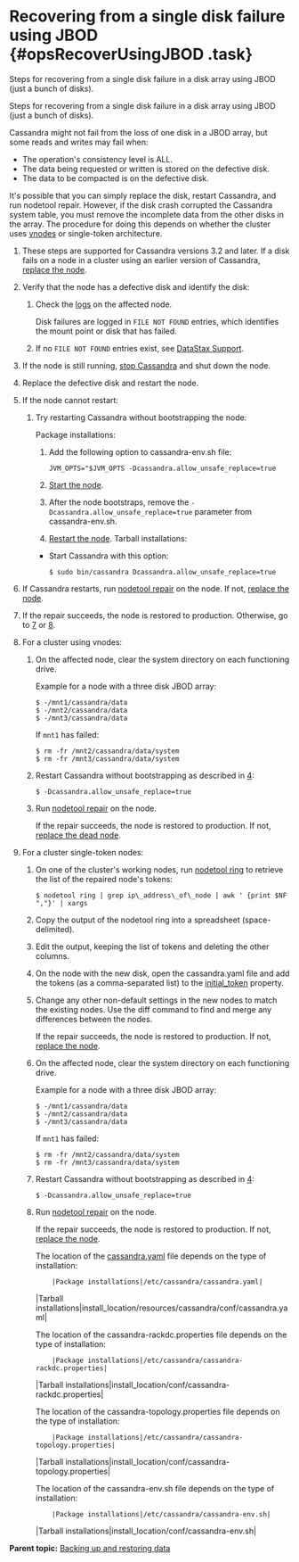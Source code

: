 # Recovering from a single disk failure using JBOD {#opsRecoverUsingJBOD .task}

Steps for recovering from a single disk failure in a disk array using JBOD \(just a bunch of disks\).

Steps for recovering from a single disk failure in a disk array using JBOD \(just a bunch of disks\).

Cassandra might not fail from the loss of one disk in a JBOD array, but some reads and writes may fail when:

-   The operation's consistency level is ALL.
-   The data being requested or written is stored on the defective disk.
-   The data to be compacted is on the defective disk.

It's possible that you can simply replace the disk, restart Cassandra, and run nodetool repair. However, if the disk crash corrupted the Cassandra system table, you must remove the incomplete data from the other disks in the array. The procedure for doing this depends on whether the cluster uses [vnodes](/en/glossary/doc/glossary/gloss_vnode.html) or single-token architecture.

1.  These steps are supported for Cassandra versions 3.2 and later. If a disk fails on a node in a cluster using an earlier version of Cassandra, [replace the node](opsReplaceNode.md).
2.  Verify that the node has a defective disk and identify the disk:

    1.  Check the [logs](../configuration/configLoggingLevels.md) on the affected node.

        Disk failures are logged in `FILE NOT FOUND` entries, which identifies the mount point or disk that has failed.

    2.  If no `FILE NOT FOUND` entries exist, see [DataStax Support](https://support.datastax.com/hc/en-us).

3.  If the node is still running, [stop Cassandra](../initialize/referenceStartStopTOC.md) and shut down the node.

4.  Replace the defective disk and restart the node.

5.  If the node cannot restart:

    1.  Try restarting Cassandra without bootstrapping the node:

        Package installations:

        1.  Add the following option to cassandra-env.sh file:

            ```
            JVM_OPTS="$JVM_OPTS -Dcassandra.allow_unsafe_replace=true
            ```

        2.  [Start the node](../initialize/referenceStartCservice.md).
        3.  After the node bootstraps, remove the `-Dcassandra.allow_unsafe_replace=true` parameter from cassandra-env.sh.
        4.  [Restart the node](../initialize/referenceStartCservice.md).
        Tarball installations:

        -   Start Cassandra with this option:

            ```screen
            $ sudo bin/cassandra Dcassandra.allow_unsafe_replace=true
            ```

6.  If Cassandra restarts, run [nodetool repair](../tools/toolsRepair.md) on the node. If not, [replace the node](opsReplaceNode.md).

7.  If the repair succeeds, the node is restored to production. Otherwise, go to [7](opsRecoverUsingJBOD.md#vnode-used) or [8](opsRecoverUsingJBOD.md#single-token-nodes-used).

8.  For a cluster using vnodes:

    1.  On the affected node, clear the system directory on each functioning drive.

        Example for a node with a three disk JBOD array:

        ```no-highlight
        $ -/mnt1/cassandra/data
        $ -/mnt2/cassandra/data
        $ -/mnt3/cassandra/data
        ```

        If `mnt1` has failed:

        ```no-highlight
        $ rm -fr /mnt2/cassandra/data/system
        $ rm -fr /mnt3/cassandra/data/system
        ```

    2.  Restart Cassandra without bootstrapping as described in [4](opsRecoverUsingJBOD.md#restart-w-out-boots):

        ```no-highlight
        $ -Dcassandra.allow_unsafe_replace=true
        ```

    3.  Run [nodetool repair](../tools/toolsRepair.md) on the node.

        If the repair succeeds, the node is restored to production. If not, [replace the dead node](opsReplaceNode.md).

9.  For a cluster single-token nodes:

    1.  On one of the cluster's working nodes, run [nodetool ring](../tools/toolsRing.md) to retrieve the list of the repaired node's tokens:

        ```screen
        $ nodetool ring | grep ip\_address\_of\_node | awk ' {print $NF ","}' | xargs
        ```

    2.  Copy the output of the nodetool ring into a spreadsheet \(space-delimited\).

    3.  Edit the output, keeping the list of tokens and deleting the other columns.

    4.  On the node with the new disk, open the cassandra.yaml file and add the tokens \(as a comma-separated list\) to the [initial\_token](../configuration/configCassandra_yaml.md#initial_token) property.

    5.  Change any other non-default settings in the new nodes to match the existing nodes. Use the diff command to find and merge any differences between the nodes.

        If the repair succeeds, the node is restored to production. If not, [replace the node](opsReplaceNode.md).

    6.  On the affected node, clear the system directory on each functioning drive.

        Example for a node with a three disk JBOD array:

        ```no-highlight
        $ -/mnt1/cassandra/data
        $ -/mnt2/cassandra/data
        $ -/mnt3/cassandra/data
        ```

        If `mnt1` has failed:

        ```no-highlight
        $ rm -fr /mnt2/cassandra/data/system
        $ rm -fr /mnt3/cassandra/data/system
        ```

    7.  Restart Cassandra without bootstrapping as described in [4](opsRecoverUsingJBOD.md#restart-w-out-boots):

        ```no-highlight
        $ -Dcassandra.allow_unsafe_replace=true
        ```

    8.  Run [nodetool repair](../tools/toolsRepair.md) on the node.

        If the repair succeeds, the node is restored to production. If not, [replace the node](opsReplaceNode.md).

        The location of the [cassandra.yaml](/en/archived/cassandra/3.x/cassandra/configuration/configCassandra_yaml.html) file depends on the type of installation:

                |Package installations|/etc/cassandra/cassandra.yaml|
        |Tarball installations|install\_location/resources/cassandra/conf/cassandra.yaml|

        The location of the cassandra-rackdc.properties file depends on the type of installation:

                |Package installations|/etc/cassandra/cassandra-rackdc.properties|
        |Tarball installations|install\_location/conf/cassandra-rackdc.properties|

        The location of the cassandra-topology.properties file depends on the type of installation:

                |Package installations|/etc/cassandra/cassandra-topology.properties|
        |Tarball installations|install\_location/conf/cassandra-topology.properties|

        The location of the cassandra-env.sh file depends on the type of installation:

                |Package installations|/etc/cassandra/cassandra-env.sh|
        |Tarball installations|install\_location/conf/cassandra-env.sh|


**Parent topic:** [Backing up and restoring data](../../cassandra/operations/opsBackupRestore.md)

